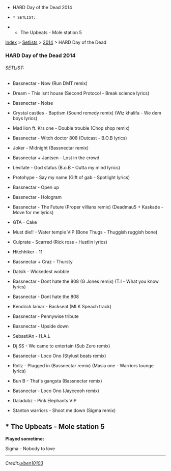   * HARD Day of the Dead 2014
  *     * SETLIST:
  * * The Upbeats - Mole station 5 

[Index](https://www.reddit.com/r/bassnectar/wiki/index) >
[Setlists](https://www.reddit.com/r/bassnectar/wiki/interactive/setlists) >
[2014](https://www.reddit.com/r/bassnectar/wiki/interactive/setlists/2014) >
HARD Day of the Dead

### HARD Day of the Dead 2014

###### SETLIST:

  * Bassnectar - Now (Run DMT remix)

  * Dream - This isnt house (Second Protocol - Break science lyrics)

  * Bassnectar - Noise

  * Crystal castles - Baptism (Sound remedy remix) (Wiz khalifa - We dem boys lyrics)

  * Mad lion ft. Krs one - Double trouble (Chop shop remix)

  * Bassnectar - Witch doctor 808 (Outcast - B.O.B lyrics)

  * Joker - Midnight (Bassnectar remix)

  * Bassnectar + Jantsen - Lost in the crowd

  * Levitate - God status (B.o.B - Outta my mind lyrics)

  * Protohype - Say my name (Gift of gab - Spotlight lyrics)

  * Bassnectar - Open up

  * Bassnectar - Hologram

  * Bassnectar - The Future (Proper villians remix) (Deadmau5 + Kaskade - Move for me lyrics)

  * GTA - Cake

  * Must die!! - Water temple VIP (Bone Thugs - Thuggish ruggish bone)

  * Culprate - Scarred (Rick ross - Hustlin lyrics)

  * Hitchhiker - 11

  * Bassnectar + Craz - Thursty

  * Datsik - Wickedest wobble

  * Bassnectar - Dont hate the 808 (G Jones remix) (T.I - What you know lyrics)

  * Bassnectar - Dont hate the 808

  * Kendrick lamar - Backseat (MLK Speach track)

  * Bassnectar - Pennywise tribute

  * Bassnectar - Upside down

  * SebastiAn - H.A.L

  * Dj SS - We came to entertain (Sub Zero remix)

  * Bassnectar - Loco Ono (Stylust beats remix)

  * Rollz - Plugged in (Bassnectar remix) (Masia one - Warriors tounge lyrics)

  * Bun B - That's gangsta (Bassnectar remix)

  * Bassnectar - Loco Ono (Jayceeoh remix)

  * Daladubz - Pink Elephants VIP

  * Stanton warriors - Shoot me down (Sigma remix)

## * The Upbeats - Mole station 5

**Played sometime:**

Sigma - Nobody to love

* * *

_Credit:[u/ben10103](/u/ben10103)_

